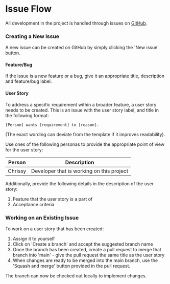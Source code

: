 # Issue Flow

All development in the project is handled through issues on 
[GitHub](https://github.com/k-venkatesan/value-odds-tracker/issues).

### Creating a New Issue
A new issue can be created on GitHub by simply clicking the 'New issue' button.

#### Feature/Bug
If the issue is a new feature or a bug, give it an appropriate title, description and feature/bug label. 

#### User Story
To address a specific requirement within a broader feature, a user story needs to be created. This is an 
issue with the user story label, and title in the following format:

```
[Person] wants [requirement] to [reason].
```
(The exact wording can deviate from the template if it improves readability).

Use ones of the following personas to provide the appropriate point of view for the user story:

| Person   | Description                               |
|----------|-------------------------------------------|
| Chrissy  | Developer that is working on this project |

Additionally, provide the following details in the description of the user story:
1. Feature that the user story is a part of
1. Acceptance criteria 

### Working on an Existing Issue
To work on a user story that has been created:
1. Assign it to yourself
1. Click on 'Create a branch' and accept the suggested branch name
1. Once the branch has been created, create a pull request to merge that branch into 'main' - give the pull request the 
same title as the user story
1. When changes are ready to be merged into the main branch, use the 'Squash and merge' button provided in the pull 
request.

The branch can now be checked out locally to implement changes.

